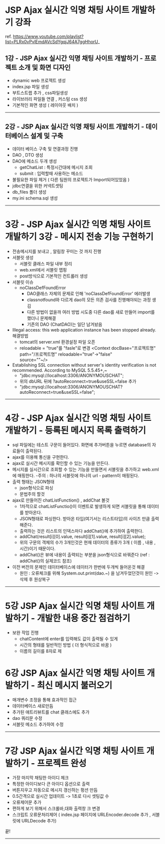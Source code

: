 # JSP Ajax 실시간 익명 채팅 사이트 개발하기 강좌

ref. https://www.youtube.com/playlist?list=PLRx0vPvlEmdAVcSdYgqjJ64A7ggHhorU_

## 1강 - JSP Ajax 실시간 익명 채팅 사이트 개발하기 - 프로젝트 소개 및 화면 디자인

- dynamic web 프로젝트 생성
- index.jsp 파일 생성
- 부트스트랩 추가 , css파일생성
- 라이브러리 파일들 연결 , 커스텀 css 생성
- 기본적인 화면 생성 ( 레이아웃 배치 )
- - -

## 2강 - JSP Ajax 실시간 익명 채팅 사이트 개발하기 - 데이터베이스 설계 및 구축

- 데이터 베이스 구축 및 연결과정 진행 
- DAO , DTO 생성 
- DAO에 메소드 두개 생성 
	- getChatList : 특정시간대에 메시지 조회
	- submit : 입력할때 사용하는 메소드 
- 불필요한 파일 제거 ( 다른 팀원의 프로젝트가 Import되어있었음 )  
- jdbc연결을 위한 커넥트셋팅
- db_files 폴더 생성 
- my.ini schema.sql 생성
- - -

# 3강 - JSP Ajax 실시간 익명 채팅 사이트 개발하기 3강 - 메시지 전송 기능 구현하기

- 전송메시지를 보내고 , 알림창 꾸미는 것 까지 진행 
- 서블릿 생성
	- 서블릿 클래스 파일 내부 정리 
	- web.xml에서 서블릿 맵핑
	- post방식으로 기본적인 컨트롤러 생성 
- 서블릿 이슈 
	- noClassDefFoundError
		- DAO클래스 자체의 문제로 인해 'noClassDefFoundError' 에러발생 
		- classnotfound와 다르게 dao의 모든 의존 검사를 진행해야되는 과정 생김
		- 다른 방법이 없을까 여러 방법 시도중 다른 dao를 새로 만들어 import를 했더니 문제해결 
		- 기존의 DAO (ChatDAO)는 일단 남겨놨음 
- Illegal access: this web application instance has been stopped already.해결방법 
	- tomcat의 server.xml 환경설정 파일 오픈
	- reloadable = "true"를 "fasle"로 변경 
		<Context docBase="프로젝트명"
			path="/프로젝트명"
			reloadable="true"->"false"   
			source=""~/>
- Establishing SSL connection without server's identity verification is not recommended. According to MySQL 5.5.45+,~
	- "jdbc:mysql://localhost:3306/ANONYMOUSCHAT"; 
	-  위의 dbURL 뒤에 ?autoReconnect=true&useSSL=false 추가 
	- "jdbc:mysql://localhost:3306/ANONYMOUSCHAT?autoReconnect=true&useSSL=false";
	
- - -

# 4강 - JSP Ajax 실시간 익명 채팅 사이트 개발하기 - 등록된 메시지 목록 출력하기

- sql 파일에는 테스트 구문이 들어있다. 화면에 추가버튼을 누르면 database의 자료들이 출력된다.
- ajax를 이용해 통신을 구현한다. 
- ajax로 실시간 메시지를 확인할 수 있는 기능을 만든다. 
- 메시지를 실시간으로 조회할 수 있는 기능을 만들면서 서블릿을 추가하고 web.xml에 매핑한다. 
	-주의 : 하나의 서블릿에 하나의 url - pattern이 매핑된다.
- 출력 형태는 JSON형태
	- json형식으로 파싱
	- 문법주의 할것 
- ajax로 만들어진 chatListFunction() , addChat 볼것
	- 1차적으로 chatListFunctio()이 이벤트로 발생하게 되면 서블릿을 통해 데이터를 받아온다.
	- JSON형태로 파싱한다. 받아온 타입(여기서는 리스트타입)의 사이즈 만큼 출력해준다.
	- 출력하는 것은 리스트의 인덱스마다 addChat()에 추가하여 출력한다. 
	- addChat(result[i][0].value, result[i][1].value, result[i][2].value);
	- 위의 구문의 객체의 수가 3개인것은 현재 데이터의 종류가 3개 ( 이름 , 내용 , 시간)이기 때문이다.
	- addChat()은 뷰에 내용이 출력되는 부분을 json형식으로 바꿔준다 (ref : addChat()의 실제코드 참조)
- 이전 버전의 문제인 데이터베이스에 데이터가 한번에 두개씩 들어온것 해결
	- 원인 : 오류체크를 위해 System.out.print(dao.~) 을 남겨두었던것이 원인 -> 삭제 후 원상복구
	
- - -

# 5강 JSP Ajax 실시간 익명 채팅 사이트 개발하기 - 개발한 내용 중간 점검하기

- 보완 작업 진행 
	- chatContent에 enter를 입력해도 값이 출력될 수 있게
	- 시간의 형태를 일반적인 방법 ( 더 형식적으로 바꿈 ) 
	- 이름의 길이를 8자로 제
	
# 6강 JSP Ajax 실시간 익명 채팅 사이트 개발하기 - 최신 메시지 불러오기

- 매개변수 조정을 통해 효과적인 접근 
- 데이터베이스 새로만듬
- 추가된 애트리뷰트를 chat 클래스에도 추가 
- dao 쿼리문 수정
- 서블릿 메소드 추가하여 수정 

- - -
# 7강 JSP Ajax 실시간 익명 채팅 사이트 개발하기 - 프로젝트 완성

- 가장 마지막 채팅한 아이디 체크
- 특정한 아이디보다 큰 아이디 옵션으로 출력
- 버튼지우고 자동으로 메시지 갱신하는 펑션 만듬
- 0.5간격으로 실시간 업데이트 -> 1초로 다시 셋팅값 수
- 오류제어문 추가 
- 편하게 보기 위해서 스크롤바,대화 출력창 크 변경
- 스크립트 오류문처리제어 ( index.jsp 페이지에 URLEncoder.decode 추가 , 서블릿에 URLDecode 추가)

끝!

- - -